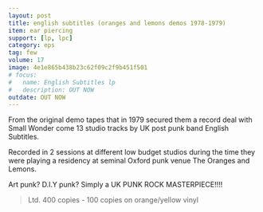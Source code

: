 ```yaml
---
layout: post
title: english subtitles (oranges and lemons demos 1978-1979)
item: ear piercing
support: [lp, lpc]
category: eps
tag: few
volume: 17
image: 4e1e865b438b23c62f09c2f9b451f501
# focus:
#   name: English Subtitles lp
#   description: OUT NOW
outdate: OUT NOW
---
```


From the original demo tapes that in 1979 secured them a record deal with Small Wonder come 13 studio tracks by UK post punk band English Subtitles.

Recorded in 2 sessions at different low budget studios during the time they were playing a residency at seminal Oxford punk venue The Oranges and Lemons.

Art punk? D.I.Y punk? Simply a UK PUNK ROCK MASTERPIECE!!!!

> Ltd. 400 copies - 100 copies on orange/yellow vinyl 
